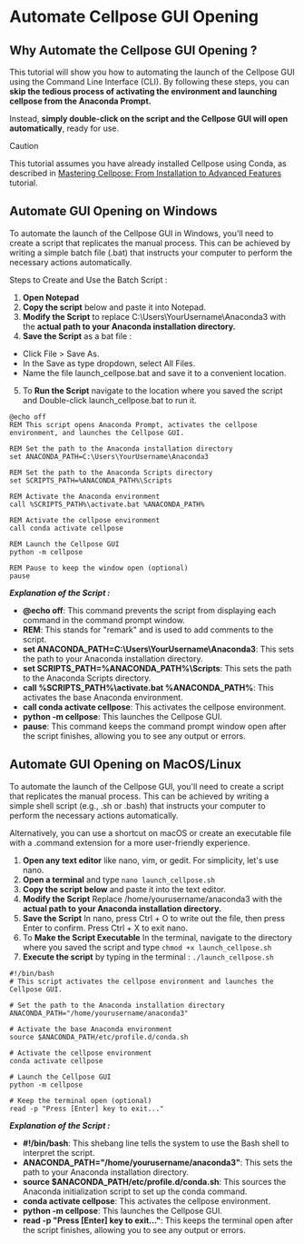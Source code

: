 # Automate Cellpose GUI Opening

## Why Automate the Cellpose GUI Opening ?

This tutorial will show you how to automating the launch of the Cellpose GUI using the Command Line Interface (CLI). By following these steps, you can **skip the tedious process of activating the environment and launching cellpose from the Anaconda Prompt.**

Instead, **simply double-click on the script and the Cellpose GUI will open automatically**, ready for use.

> [!CAUTION]
> This tutorial assumes you have already installed Cellpose using Conda, as described in [Mastering Cellpose: From Installation to Advanced Features](https://github.com/LSeu-Open/Lab-Libraries/blob/main/Tutorials/Image%20Analysis/Mastering_Cellpose.md) tutorial.

## Automate GUI Opening on Windows

To automate the launch of the Cellpose GUI in Windows, you'll need to create a script that replicates the manual process. This can be achieved by writing a simple batch file (.bat) that instructs your computer to perform the necessary actions automatically.

Steps to Create and Use the Batch Script : 

1. **Open Notepad**
2. **Copy the script** below and paste it into Notepad.
3. **Modify the Script** to replace C:\Users\YourUsername\Anaconda3 with the **actual path to your Anaconda installation directory.**
4. **Save the Script** as a bat file :

- Click File > Save As.
- In the Save as type dropdown, select All Files.
- Name the file launch_cellpose.bat and save it to a convenient location.

5. To **Run the Script** navigate to the location where you saved the script and Double-click launch_cellpose.bat to run it.

```
@echo off
REM This script opens Anaconda Prompt, activates the cellpose environment, and launches the Cellpose GUI.

REM Set the path to the Anaconda installation directory
set ANACONDA_PATH=C:\Users\YourUsername\Anaconda3

REM Set the path to the Anaconda Scripts directory
set SCRIPTS_PATH=%ANACONDA_PATH%\Scripts

REM Activate the Anaconda environment
call %SCRIPTS_PATH%\activate.bat %ANACONDA_PATH%

REM Activate the cellpose environment
call conda activate cellpose

REM Launch the Cellpose GUI
python -m cellpose

REM Pause to keep the window open (optional)
pause
```

***Explanation of the Script :***

- **@echo off**: This command prevents the script from displaying each command in the command prompt window.
- **REM**: This stands for "remark" and is used to add comments to the script.
- **set ANACONDA_PATH=C:\Users\YourUsername\Anaconda3**: This sets the path to your Anaconda installation directory.
- **set SCRIPTS_PATH=%ANACONDA_PATH%\Scripts**: This sets the path to the Anaconda Scripts directory.
- **call %SCRIPTS_PATH%\activate.bat %ANACONDA_PATH%**: This activates the base Anaconda environment.
- **call conda activate cellpose**: This activates the cellpose environment.
- **python -m cellpose**: This launches the Cellpose GUI.
- **pause**: This command keeps the command prompt window open after the script finishes, allowing you to see any output or errors.

## Automate GUI Opening on MacOS/Linux

To automate the launch of the Cellpose GUI, you'll need to create a script that replicates the manual process. This can be achieved by writing a simple shell script (e.g., .sh or .bash) that instructs your computer to perform the necessary actions automatically.

Alternatively, you can use a shortcut on macOS or create an executable file with a .command extension for a more user-friendly experience.

1. **Open any text editor** like nano, vim, or gedit. For simplicity, let's use nano.
2. **Open a terminal** and type `nano launch_cellpose.sh`
3. **Copy the script below** and paste it into the text editor.
4. **Modify the Script** Replace /home/yourusername/anaconda3 with the **actual path to your Anaconda installation directory.**
5. **Save the Script** In nano, press Ctrl + O to write out the file, then press Enter to confirm. Press Ctrl + X to exit nano.
6. To **Make the Script Executable** In the terminal, navigate to the directory where you saved the script and type `chmod +x launch_cellpose.sh`
7. **Execute the script** by typing in the terminal :  `./launch_cellpose.sh`

```
#!/bin/bash
# This script activates the cellpose environment and launches the Cellpose GUI.

# Set the path to the Anaconda installation directory
ANACONDA_PATH="/home/yourusername/anaconda3"

# Activate the base Anaconda environment
source $ANACONDA_PATH/etc/profile.d/conda.sh

# Activate the cellpose environment
conda activate cellpose

# Launch the Cellpose GUI
python -m cellpose

# Keep the terminal open (optional)
read -p "Press [Enter] key to exit..."
```

***Explanation of the Script :***

- **#!/bin/bash**: This shebang line tells the system to use the Bash shell to interpret the script.
- **ANACONDA_PATH="/home/yourusername/anaconda3"**: This sets the path to your Anaconda installation directory.
- **source $ANACONDA_PATH/etc/profile.d/conda.sh**: This sources the Anaconda initialization script to set up the conda command.
- **conda activate cellpose**: This activates the cellpose environment.
- **python -m cellpose**: This launches the Cellpose GUI.
- **read -p "Press [Enter] key to exit..."**: This keeps the terminal open after the script finishes, allowing you to see any output or errors.
